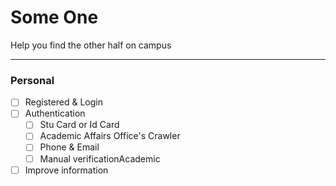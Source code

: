 # Some One

Help you find the other half on campus

---
### Personal

- [ ] Registered & Login
- [ ] Authentication
  - [ ] Stu Card or Id Card
  - [ ] Academic Affairs Office's Crawler
  - [ ] Phone & Email
  - [ ] Manual verificationAcademic
- [ ] Improve information
